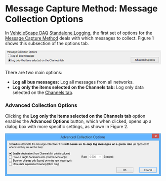 # Message Capture Method: Message Collection Options

In [VehicleScape DAQ](../../../) [Standalone Logging](../../), the first set of options for the [Message Capture Method](./) deals with which messages to collect. Figure 1 shows this subsection of the options tab.

![Figure 1: Message Collection Options for the VehicleScape DAQ Standalone Logging Message Capture collection method.](../../../../../../.gitbook/assets/spyvssalmsgcollectoptions.gif)

There are two main options:

* **Log all bus messages:** Log all messages from all networks.
* **Log only the items selected on the Channels tab:** Log only data selected on the [Channels tab](../../../vehiclescape-daq-channels-tab.md).

### Advanced Collection Options

Clicking the **Log only the items selected on the Channels tab** option enables the **Advanced Options** button, which when clicked, opens up a dialog box with more specific settings, as shown in Figure 2.

![Figure 2: Advanced Message Collection Options when collecting from selected channels.](../../../../../../.gitbook/assets/spyvssalmsgcollectadvancedoptions.gif)
